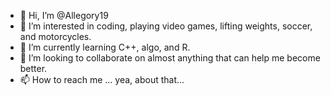 - 👋 Hi, I’m @Allegory19
- 👀 I’m interested in coding, playing video games, lifting weights, soccer, and motorcycles. 
- 🌱 I’m currently learning C++, algo, and R.
- 💞️ I’m looking to collaborate on almost anything that can help me become better. 
- 📫 How to reach me ... yea, about that...

<!---
Allegory19/Allegory19 is a ✨ special ✨ repository because its `README.md` (this file) appears on your GitHub profile.
You can click the Preview link to take a look at your changes.
--->

